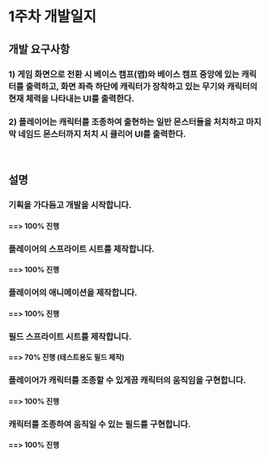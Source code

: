 # 1주차 개발일지

## 개발 요구사항

### 1) 게임 화면으로 전환 시 베이스 캠프(맵)와 베이스 캠프 중앙에 있는 캐릭터를 출력하고, 화면 좌측 하단에 캐릭터가 장착하고 있는 무기와 캐릭터의 현재 체력을 나타내는 UI를 출력한다.
### 2) 플레이어는 캐릭터를 조종하여 출현하는 일반 몬스터들을 처치하고 마지막 네임드 몬스터까지 처치 시 클리어 UI를 출력한다.

<br>

## 설명

### 기획을 가다듬고 개발을 시작합니다.
#### ==> 100% 진행
### 플레이어의 스프라이트 시트를 제작합니다.
#### ==> 100% 진행
### 플레이어의 애니메이션을 제작합니다.
#### ==> 100% 진행
### 필드 스프라이트 시트를 제작합니다.
#### ==> 70% 진행 (테스트용도 필드 제작)
### 플레이어가 캐릭터를 조종할 수 있게끔 캐릭터의 움직임을 구현합니다.
#### ==> 100% 진행
### 캐릭터를 조종하여 움직일 수 있는 필드를 구현합니다.
#### ==> 100% 진행
